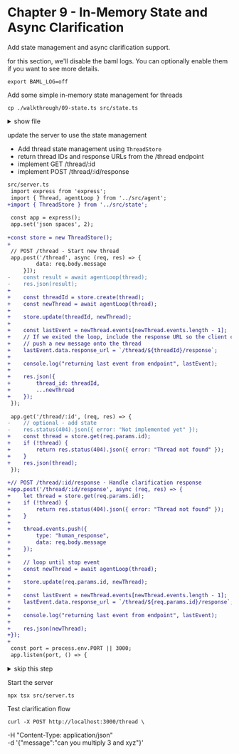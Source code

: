 # Chapter 9 - In-Memory State and Async Clarification

Add state management and async clarification support.

for this section, we'll disable the baml logs. You can optionally enable them if you want to see more details.

    export BAML_LOG=off

Add some simple in-memory state management for threads

    cp ./walkthrough/09-state.ts src/state.ts

<details>
<summary>show file</summary>

```ts
// ./walkthrough/09-state.ts
import crypto from 'crypto';
import { Thread } from '../src/agent';


// you can replace this with any simple state management,
// e.g. redis, sqlite, postgres, etc
export class ThreadStore {
    private threads: Map<string, Thread> = new Map();
    
    create(thread: Thread): string {
        const id = crypto.randomUUID();
        this.threads.set(id, thread);
        return id;
    }
    
    get(id: string): Thread | undefined {
        return this.threads.get(id);
    }
    
    update(id: string, thread: Thread): void {
        this.threads.set(id, thread);
    }
}
```

</details>

update the server to use the state management

* Add thread state management using `ThreadStore`
* return thread IDs and response URLs from the /thread endpoint
* implement GET /thread/:id 
* implement POST /thread/:id/response


```diff
src/server.ts
 import express from 'express';
 import { Thread, agentLoop } from '../src/agent';
+import { ThreadStore } from '../src/state';
 
 const app = express();
 app.set('json spaces', 2);
 
+const store = new ThreadStore();
+
 // POST /thread - Start new thread
 app.post('/thread', async (req, res) => {
         data: req.body.message
     }]);
-    const result = await agentLoop(thread);
-    res.json(result);
+    
+    const threadId = store.create(thread);
+    const newThread = await agentLoop(thread);
+    
+    store.update(threadId, newThread);
+
+    const lastEvent = newThread.events[newThread.events.length - 1];
+    // If we exited the loop, include the response URL so the client can
+    // push a new message onto the thread
+    lastEvent.data.response_url = `/thread/${threadId}/response`;
+
+    console.log("returning last event from endpoint", lastEvent);
+
+    res.json({ 
+        thread_id: threadId,
+        ...newThread 
+    });
 });
 
 app.get('/thread/:id', (req, res) => {
-    // optional - add state
-    res.status(404).json({ error: "Not implemented yet" });
+    const thread = store.get(req.params.id);
+    if (!thread) {
+        return res.status(404).json({ error: "Thread not found" });
+    }
+    res.json(thread);
 });
 
+// POST /thread/:id/response - Handle clarification response
+app.post('/thread/:id/response', async (req, res) => {
+    let thread = store.get(req.params.id);
+    if (!thread) {
+        return res.status(404).json({ error: "Thread not found" });
+    }
+    
+    thread.events.push({
+        type: "human_response",
+        data: req.body.message
+    });
+    
+    // loop until stop event
+    const newThread = await agentLoop(thread);
+    
+    store.update(req.params.id, newThread);
+
+    const lastEvent = newThread.events[newThread.events.length - 1];
+    lastEvent.data.response_url = `/thread/${req.params.id}/response`;
+
+    console.log("returning last event from endpoint", lastEvent);
+    
+    res.json(newThread);
+});
+
 const port = process.env.PORT || 3000;
 app.listen(port, () => {
```

<details>
<summary>skip this step</summary>

    cp ./walkthrough/09-server.ts src/server.ts

</details>

Start the server

    npx tsx src/server.ts

Test clarification flow

    curl -X POST http://localhost:3000/thread \
  -H "Content-Type: application/json" \
  -d '{"message":"can you multiply 3 and xyz"}'

